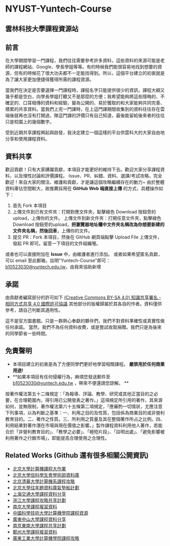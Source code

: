 # NYUST-Yuntech-Course

## 雲林科技大學課程資源站

## 前言

在大學期間學習一門課程，我們往往需要參考許多資料，這些資料的來源可能是老師的課程網站、Google、學長學姐等等。有的時候我們能很容易地找到想要的資源，但有的時候花了很大功夫都不一定能找得到。所以，這個平台建立的初衷就是為了讓大家更加便捷得獲得所需的課程資源。

當我們在決定是否要選擇一門課程時，課程名字只能提供很少的資訊，課程大綱又幾乎都是空白，向學長學姐打聽又不是那麼的方便；我希望能夠將這些隱晦的、不確定的、口耳相傳的資料和經驗，變為公開的、易於獲取的和大家能夠共同完善、積累的共享資料。當我們上完一門課時，在上這門課期間收集到的資料往往存在雲端後就再也沒有打開過，隊這門課的評價只有自己知道，最後能留給後來者的往往只是校園上的幾個數字。

受到近期共享課程興起與啟發，我決定建立一個這樣的平台供雲科大的大家自由地分享和使用課程資料。

## 資料共享

歡迎貢獻！只有大家踴躍貢獻，本項目才能更好的維持下去。歡迎大家分享課程資料，以及理性討論和評價課程。
Issue、PR、糾錯、資料、選課/考試攻略，完全歡迎！來自大家的關注、維護和貢獻，才是讓這個攻略繼續存在的動力~
由於整體資料庫佔空間較大，故推薦採用在 **GitHub Web 端直接上傳** 的方式，具體操作如下：

1. 首先 Fork 本項目
2. 上傳文件到已有文件夾：打開對應文件夾，點擊綠色 Download 按鈕旁的 upload，上傳你的文件。
   上傳文件到新文件夾：打開任意文件夾，點擊綠色Download 按鈕旁的upload，**把瀏覽器地址欄中文件夾名稱改為你想要新建的文件夾名稱，然後回車**，上傳你的文件。
3. 提交 PR：Fork 本項目，然後在 GitHub 網頁端點擊 Upload File 上傳文件，發起 PR 即可。留意一下項目的文件組織喔。

或者也可以直接附加在 **Issue** 中，由維護者進行添加。
或者如果希望匿名貢獻，可以 email 至此郵箱，註明"Yuntech-Course"即可：b10523030@yuntech.edu.tw，由我來協助新增

## 承諾

由貢獻者編寫部分的許可如下
[(Creative Commons BY-SA 4.0) 知識共享署名 - 相同方式共享 4.0 國際許可協議](https://creativecommons.org/licenses/by-nc-sa/4.0/deed.zh)
其他部分的版權歸屬於其各自的作者。資料僅供參考，請自己判斷其適用性。

這不是官方圖書館。只是一群熱心奉獻的夥伴們，我們不對資料準確性或真實性做任何承諾。
當然，我們不為任何資料收費，或是嘗試收取捐贈。我們只是為後來的同學節省一些時間。


## 免責聲明

- 本項目建立的初衷是為了方便同學們更好地學習相關課程。 **嚴禁用於任何商業用途!**
- **如果本項目有任何侵權行為，麻煩您發送郵件至 b10523030@yuntech.edu.tw ，帶來不便還請您諒解。 **

按著作權法第五十二條規定：「為報導、評論、教學、研究或其他正當目的之必要，在合理範圍內，得引用已公開發表之著作。」這項規定所引用的著作，其來源如何，並無限制，著作權法第六十五條第二項規定，「應審酌一切情狀，尤應注意下列事項，以為判斷之基準：一、利用之目的及性質，包括係為商業目的或非營利教育目的。二、著作之性質。三、所利用之質量及其在整個著作所占之比例。四、利用結果對著作潛在市場與現在價值之影響。」製作課程資料利用他人著作，若能合於「非營利教育目的」、「教學之必要」、「極短片段」、「註明出處」、「避免影響被利用著作之行銷市場」，即能提高合理使用之合理性。

## Related Works (Github 還有很多相關公開資訊)

- [北京大學計算機課程大作業](https://github.com/tongtzeho/PKUCourse)
- [北京大學信科學生會學術部資料庫](https://github.com/EECS-PKU-XSB/Shared-learning-materials)
- [北京清華大學計算機系課程攻略](https://github.com/PKUanonym/REKCARC-TSC-UHT)
- [北京大學往年題資料庫氣墊船計劃](https://github.com/martinwu42/project-hover)
- [上海交通大學課程資料分享](https://github.com/CoolPhilChen/SJTU-Courses/)
- [浙江大學課程攻略共享計劃](https://github.com/QSCTech/zju-icicles)
- [南京大學課程複習資料](https://github.com/idealclover/NJU-Review-Materials)
- [中國科學技術大學計算機學院課程資源](https://github.com/USTC-Resource/USTC-Course)
- [廣東中山大學課程資料分享](https://github.com/sysuexam/SYSU-Exam)
- [南京東南大學課程共享計劃](https://github.com/zjdx1998/seucourseshare)
- [鄭州大學課程複習資料](https://github.com/CooperNiu/ZZU-Courses-Resource)
- [廣東工業大學計算機學院課程攻略](https://github.com/brenner8023/gdut-course)
